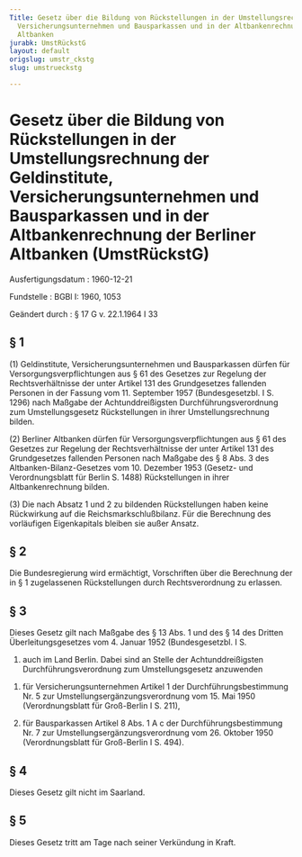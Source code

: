 ```yaml
---
Title: Gesetz über die Bildung von Rückstellungen in der Umstellungsrechnung der Geldinstitute,
  Versicherungsunternehmen und Bausparkassen und in der Altbankenrechnung der Berliner
  Altbanken
jurabk: UmstRückstG
layout: default
origslug: umstr_ckstg
slug: umstrueckstg

---
```


# Gesetz über die Bildung von Rückstellungen in der Umstellungsrechnung der Geldinstitute, Versicherungsunternehmen und Bausparkassen und in der Altbankenrechnung der Berliner Altbanken (UmstRückstG)

Ausfertigungsdatum
:   1960-12-21

Fundstelle
:   BGBl I: 1960, 1053

Geändert durch
:   § 17 G v. 22.1.1964 I 33


## § 1

(1) Geldinstitute, Versicherungsunternehmen und Bausparkassen dürfen
für Versorgungsverpflichtungen aus § 61 des Gesetzes zur Regelung der
Rechtsverhältnisse der unter Artikel 131 des Grundgesetzes fallenden
Personen in der Fassung vom 11. September 1957 (Bundesgesetzbl. I S.
1296) nach Maßgabe der Achtunddreißigsten Durchführungsverordnung zum
Umstellungsgesetz Rückstellungen in ihrer Umstellungsrechnung bilden.

(2) Berliner Altbanken dürfen für Versorgungsverpflichtungen aus § 61
des Gesetzes zur Regelung der Rechtsverhältnisse der unter Artikel 131
des Grundgesetzes fallenden Personen nach Maßgabe des § 8 Abs. 3 des
Altbanken-Bilanz-Gesetzes vom 10. Dezember 1953 (Gesetz- und
Verordnungsblatt für Berlin S. 1488) Rückstellungen in ihrer
Altbankenrechnung bilden.

(3) Die nach Absatz 1 und 2 zu bildenden Rückstellungen haben keine
Rückwirkung auf die Reichsmarkschlußbilanz. Für die Berechnung des
vorläufigen Eigenkapitals bleiben sie außer Ansatz.


## § 2

Die Bundesregierung wird ermächtigt, Vorschriften über die Berechnung
der in § 1 zugelassenen Rückstellungen durch Rechtsverordnung zu
erlassen.


## § 3

Dieses Gesetz gilt nach Maßgabe des § 13 Abs. 1 und des § 14 des
Dritten Überleitungsgesetzes vom 4. Januar 1952 (Bundesgesetzbl. I S.
1) auch im Land Berlin. Dabei sind an Stelle der Achtunddreißigsten
Durchführungsverordnung zum Umstellungsgesetz anzuwenden

1.  für Versicherungsunternehmen Artikel 1 der Durchführungsbestimmung Nr.
    5 zur Umstellungsergänzungsverordnung vom 15. Mai 1950
    (Verordnungsblatt für Groß-Berlin I S. 211),


2.  für Bausparkassen Artikel 8 Abs. 1 A c der Durchführungsbestimmung Nr.
    7 zur Umstellungsergänzungsverordnung vom 26. Oktober 1950
    (Verordnungsblatt für Groß-Berlin I S. 494).





## § 4

Dieses Gesetz gilt nicht im Saarland.


## § 5

Dieses Gesetz tritt am Tage nach seiner Verkündung in Kraft.

